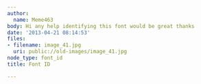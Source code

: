 ```yaml
---
author:
  name: Meme463
body: Hi any help identifying this font would be great thanks
date: '2013-04-21 08:14:53'
files:
- filename: image_41.jpg
  uri: public://old-images/image_41.jpg
node_type: font_id
title: Font ID

---
```

